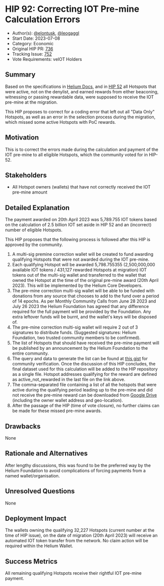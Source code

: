 # HIP 92: Correcting IOT Pre-mine Calculation Errors

- Author(s): [@elontusk](https://github.com/capjbadger007), [@leogaggl](https://github.com/leogaggl)
- Start Date: 2023-07-08
- Category: Economic
- Original HIP PR: [736](https://github.com/helium/HIP/pull/736)
- Tracking Issue: [752](https://github.com/helium/HIP/issues/752)
- Vote Requirements: veIOT Holders

## Summary

Based on the specifications in [Helium Docs](https://docs.helium.com/solana/migration/hotspot-operator/#iot-premine), and in [HIP 52](https://github.com/helium/HIP/blob/main/0052-iot-dao.md) all Hotspots that were active, not on the denylist, and earned rewards from either beaconing, witnessing or passing rewardable data, were supposed to receive the IOT pre-mine at the migration.

This HIP proposes to correct for a coding error that left out all "Data Only" Hotspots, as well as an error in the selection process during the migration, which missed some active Hotspots with PoC rewards.

## Motivation

This is to correct the errors made during the calculation and payment of the IOT pre-mine to all eligible Hotspots, which the community voted for in HIP-52.

## Stakeholders

- All Hotspot owners (wallets) that have not correctly received the IOT pre-mine amount

## Detailed Explanation

The payment awarded on 20th April 2023 was 5,789.755 IOT tokens based on the calculation of 2.5 billion IOT set aside in HIP 52 and an (incorrect) number of eligible Hotspots.

This HIP proposes that the following process is followed after this HIP is approved by the community.

1. A multi-sig premine correction wallet will be created to fund awarding qualifying Hotspots that were not awarded during the IOT pre-mine.
2. Each qualifying Hotspot will be awarded 5,798.755355 (2,500,000,000 available IOT tokens / 431,127 rewarded Hotspots at migration) IOT tokens out of the multi-sig wallet and transferred to the wallet that owned the Hotspot at the time of the original pre-mine award (20th April 2023). This will be implemented by the Helium Core Developers.
3. The pre-mine correction multi-sig wallet will be able to be funded with donations from any source that chooses to add to the fund over a period of 14 epochs. As per Monthly Community Calls from June 28 2023 and July 26 2023 the Helium Foundation has agreed that any difference required for the full payment will be provided by the Foundation. Any extra leftover funds will be burnt, and the wallet's keys will be disposed of.
4. The pre-mine correction multi-sig wallet will require 2 out of 3 signatures to distribute funds. (Suggested signatures: Helium Foundation, two trusted community members to be confirmed).
5. The list of Hotspots that should have received the pre-mine payment will be published by an announcement by the Helium Foundation to the entire community.
6. The query and data to generate the list can be found at [this gist](https://gist.github.com/gradoj/fa29aac39b34de05fba8f6bc5e7d8948) for community verification. Once the discussion of this HIP concludes, the final dataset used for this calculation will be added to the HIP repository as a single file. Hotspot addresses qualifying for the reward are defined as active_not_rewarded in the last file on the link above.
7. The comma-separated file containing a list of all the hotspots that were active during the qualifying period leading up to the pre-mine and did not receive the pre-mine reward can be downloaded from [Google Drive](https://docs.google.com/spreadsheets/d/19h9XcUC-8lxmLHWeYacvM6uBpOnVtcI97zr6DfMGyIw/) (including the owner wallet address and geo-location).
8. After the passage of the HIP (time of vote closure), no further claims can be made for these missed pre-mine awards.

## Drawbacks

None

## Rationale and Alternatives

After lengthy discussions, this was found to be the preferred way by the Helium Foundation to avoid complications of forcing payments from a named wallet/organisation.

## Unresolved Questions

None

## Deployment Impact

The wallets owning the qualifying 32,227 Hotspots (current number at the time of HIP issue), on the date of migration (20th April 2023) will receive an automated IOT token transfer from the network. No claim action will be required within the Helium Wallet.

## Success Metrics

All remaining qualifying Hotspots receive their rightful IOT pre-mine payment.
